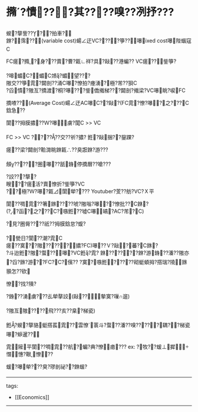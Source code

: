 ﻿---
layout: default
---

#  撱?憒???其????嗅??冽抒???

蝬?摮訾????拍車?  
銝?霈??(variable cost)蝪∠迂VC????箏??嚗ixed cost嚗陛蝔寇C

FC瘥?撱?身???賣?曹?甈∟祥?具?敺??港蝙?? 
VC瘥??鈭箏?

?嗥蝞C?蝞C頝?蝞望???  
隞交??箏雿?閮剖??涌C嚗?憭拍?瘞湧?∪極?芾??狽C  
?舀憒?隞亙?撟渡?桐?嚗???鈭僑撠梯???閮剖?撠梁?VC嚗眺?唳FC

撟喳??(Average Cost)蝪∠迂AC嚗C??敺?(FC雿?憭?嚗?之???C鋡急??

閬??拇膜擃??Ｗ?嚗虜?閬C >> VC

FC >> VC ??????交??祈?擃? 銋?敺捆??鋆踝?

瘥??梁?閮剖?鞈潸眺銝甈∴??臭誑銝?游???

頠?????圈嚗??舐銵停撟曆??嗆???

?詨???摮?  
瞍??瘥活?賣憭折?鈭箏?VC  
??極?Ｗ?嚗?甈⊿閬犖???? 
Youtuber?芰??舫?VC?Ｘ平

  
閬??啁雿??箸銝????唬?隞嗡?嚗??憭批??C銝?  
(??函?之???C?嗾銋??墟C嚗皜?AC?芾?C)

?見?圈脣????祇??拇膜鋡怠?蝮?

?甇日?閬??潮?雿C  
瘥??寞??隞?????擃?FC)嚗??Ｖ?敺?蕃?C銝?  
?斗迨銋?隞?蝥??嚗?VC銋?雿? 
銝??????銝?游銵??潘??隞亦?舀?銝?游??FC?C?儐?? 
?寞?嗾銋?????砌蜓蝢拇?撘瑞?隢銝頨怎??砍

  
憭?找?隤?

?銵??湧虜???乩犖摮詨(敺??摰寞?璅∩遛)

?隞亙隞????飛???亥??臬?梯瓷)

銋?蝬?摮貉蜓撘萇雿??雲憭瞏斗?蝥??潘??嗅?????耦??梯瓷嚗?蝷暹??

雿隡平閬??啁雿??航?蝙?典?憭瘜??? 
ex: ?牧??蝯⊥摨憯憓?鞎憭??

蝯?嚗犖???臭?璆剖祕??銝蝔?

  
---  
tags:  
  - [[Economics]]

    
---
